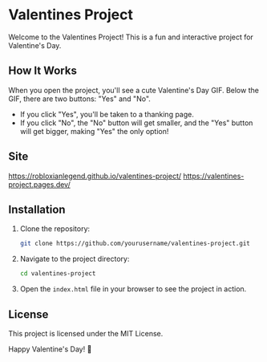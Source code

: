 # Valentines Project

Welcome to the Valentines Project! This is a fun and interactive project for Valentine's Day.

## How It Works

When you open the project, you'll see a cute Valentine's Day GIF. Below the GIF, there are two buttons: "Yes" and "No".

- If you click "Yes", you'll be taken to a thanking page.
- If you click "No", the "No" button will get smaller, and the "Yes" button will get bigger, making "Yes" the only option!

## Site 
https://robloxianlegend.github.io/valentines-project/
https://valentines-project.pages.dev/

## Installation

1. Clone the repository:
    ```bash
    git clone https://github.com/yourusername/valentines-project.git
    ```
2. Navigate to the project directory:
    ```bash
    cd valentines-project
    ```
3. Open the `index.html` file in your browser to see the project in action.

## License

This project is licensed under the MIT License.

Happy Valentine's Day! 💖
